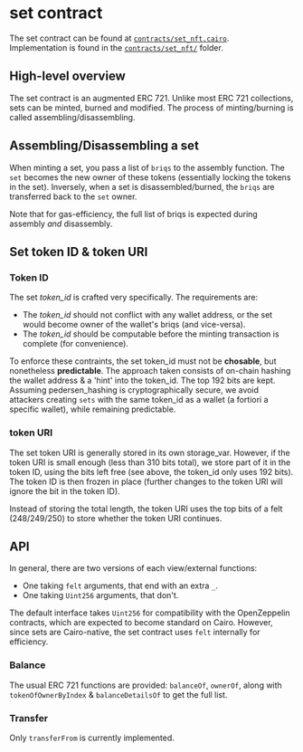 # set contract

The set contract can be found at [`contracts/set_nft.cairo`](../../contracts/set_nft.cairo).  
Implementation is found in the [`contracts/set_nft/`](../../contracts/set_nft/) folder.

## High-level overview

The set contract is an augmented ERC 721.
Unlike most ERC 721 collections, sets can be minted, burned and modified. The process of minting/burning is called assembling/disassembling.

## Assembling/Disassembling a set

When minting a set, you pass a list of `briqs` to the assembly function. The `set` becomes the new owner of these tokens (essentially locking the tokens in the set). Inversely, when a set is disassembled/burned, the `briqs` are transferred back to the `set` owner.

Note that for gas-efficiency, the full list of briqs is expected during assembly _and_ disassembly.

## Set token ID & token URI

### Token ID

The set *token_id* is crafted very specifically. The requirements are:
- The *token_id* should not conflict with any wallet address, or the set would become owner of the wallet's briqs (and vice-versa).
- The *token_id* should be computable before the minting transaction is complete (for convenience).

To enforce these contraints, the set token_id must not be **chosable**, but nonetheless **predictable**.
The approach taken consists of on-chain hashing the wallet address & a 'hint' into the token_id. The top 192 bits are kept.
Assuming pedersen_hashing is cryptographically secure, we avoid attackers creating `sets` with the same token_id as a wallet (a fortiori a specific wallet), while remaining predictable.

### token URI

The set token URI is generally stored in its own storage_var. However, if the token URI is small enough (less than 310 bits total), we store part of it in the token ID, using the bits left free (see above, the token_id only uses 192 bits). The token ID is then frozen in place (further changes to the token URI will ignore the bit in the token ID).

Instead of storing the total length, the token URI uses the top bits of a felt (248/249/250) to store whether the token URI continues.

## API

In general, there are two versions of each view/external functions:
- One taking `felt` arguments, that end with an extra `_`.
- One taking `Uint256` arguments, that don't.

The default interface takes `Uint256` for compatibility with the OpenZeppelin contracts, which are expected to become standard on Cairo. However, since sets are Cairo-native, the set contract uses `felt` internally for efficiency.

### Balance

The usual ERC 721 functions are provided: `balanceOf`, `ownerOf`, along with `tokenOfOwnerByIndex` & `balanceDetailsOf` to get the full list.

### Transfer

Only `transferFrom` is currently implemented.
